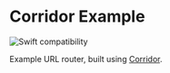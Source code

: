 # Corridor Example

![Swift compatibility](https://img.shields.io/badge/Swift-4.0-orange.svg)

Example URL router, built using [Corridor](https://github.com/Nextdoor/corridor).
